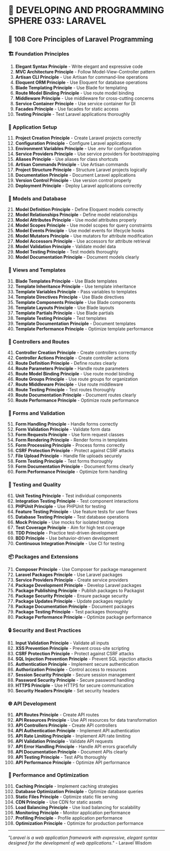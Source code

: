 # 🌟 DEVELOPING AND PROGRAMMING SPHERE 033: LARAVEL

## 🔴 108 Core Principles of Laravel Programming

### 🏗️ Foundation Principles

1. **Elegant Syntax Principle** - Write elegant and expressive code
2. **MVC Architecture Principle** - Follow Model-View-Controller pattern
3. **Artisan CLI Principle** - Use Artisan for command-line operations
4. **Eloquent ORM Principle** - Use Eloquent for database operations
5. **Blade Templating Principle** - Use Blade for templating
6. **Route Model Binding Principle** - Use route model binding
7. **Middleware Principle** - Use middleware for cross-cutting concerns
8. **Service Container Principle** - Use service container for DI
9. **Facades Principle** - Use facades for static access
10. **Testing Principle** - Test Laravel applications thoroughly

### 🎯 Application Setup

11. **Project Creation Principle** - Create Laravel projects correctly
12. **Configuration Principle** - Configure Laravel applications
13. **Environment Variables Principle** - Use .env for configuration
14. **Service Providers Principle** - Use service providers for bootstrapping
15. **Aliases Principle** - Use aliases for class shortcuts
16. **Artisan Commands Principle** - Use Artisan commands
17. **Project Structure Principle** - Structure Laravel projects logically
18. **Documentation Principle** - Document Laravel applications
19. **Version Control Principle** - Use version control properly
20. **Deployment Principle** - Deploy Laravel applications correctly

### 🧮 Models and Database

21. **Model Definition Principle** - Define Eloquent models correctly
22. **Model Relationships Principle** - Define model relationships
23. **Model Attributes Principle** - Use model attributes properly
24. **Model Scopes Principle** - Use model scopes for query constraints
25. **Model Events Principle** - Use model events for lifecycle hooks
26. **Model Mutators Principle** - Use mutators for attribute modification
27. **Model Accessors Principle** - Use accessors for attribute retrieval
28. **Model Validation Principle** - Validate model data
29. **Model Testing Principle** - Test models thoroughly
30. **Model Documentation Principle** - Document models clearly

### 🎨 Views and Templates

31. **Blade Templates Principle** - Use Blade templates
32. **Template Inheritance Principle** - Use template inheritance
33. **Template Variables Principle** - Pass variables to templates
34. **Template Directives Principle** - Use Blade directives
35. **Template Components Principle** - Use Blade components
36. **Template Layouts Principle** - Use Blade layouts
37. **Template Partials Principle** - Use Blade partials
38. **Template Testing Principle** - Test templates
39. **Template Documentation Principle** - Document templates
40. **Template Performance Principle** - Optimize template performance

### 🔧 Controllers and Routes

41. **Controller Creation Principle** - Create controllers correctly
42. **Controller Actions Principle** - Create controller actions
43. **Route Definition Principle** - Define routes clearly
44. **Route Parameters Principle** - Handle route parameters
45. **Route Model Binding Principle** - Use route model binding
46. **Route Groups Principle** - Use route groups for organization
47. **Route Middleware Principle** - Use route middleware
48. **Route Testing Principle** - Test routes thoroughly
49. **Route Documentation Principle** - Document routes clearly
50. **Route Performance Principle** - Optimize route performance

### 🚀 Forms and Validation

51. **Form Handling Principle** - Handle forms correctly
52. **Form Validation Principle** - Validate form data
53. **Form Requests Principle** - Use form request classes
54. **Form Rendering Principle** - Render forms in templates
55. **Form Processing Principle** - Process forms correctly
56. **CSRF Protection Principle** - Protect against CSRF attacks
57. **File Upload Principle** - Handle file uploads securely
58. **Form Testing Principle** - Test forms thoroughly
59. **Form Documentation Principle** - Document forms clearly
60. **Form Performance Principle** - Optimize form handling

### 🧪 Testing and Quality

61. **Unit Testing Principle** - Test individual components
62. **Integration Testing Principle** - Test component interactions
63. **PHPUnit Principle** - Use PHPUnit for testing
64. **Feature Testing Principle** - Use feature tests for user flows
65. **Database Testing Principle** - Test database operations
66. **Mock Principle** - Use mocks for isolated testing
67. **Test Coverage Principle** - Aim for high test coverage
68. **TDD Principle** - Practice test-driven development
69. **BDD Principle** - Use behavior-driven development
70. **Continuous Integration Principle** - Use CI for testing

### 📦 Packages and Extensions

71. **Composer Principle** - Use Composer for package management
72. **Laravel Packages Principle** - Use Laravel packages
73. **Service Providers Principle** - Create service providers
74. **Package Development Principle** - Develop Laravel packages
75. **Package Publishing Principle** - Publish packages to Packagist
76. **Package Security Principle** - Ensure package security
77. **Package Updates Principle** - Update packages regularly
78. **Package Documentation Principle** - Document packages
79. **Package Testing Principle** - Test packages thoroughly
80. **Package Performance Principle** - Optimize package performance

### 🔒 Security and Best Practices

81. **Input Validation Principle** - Validate all inputs
82. **XSS Prevention Principle** - Prevent cross-site scripting
83. **CSRF Protection Principle** - Protect against CSRF attacks
84. **SQL Injection Prevention Principle** - Prevent SQL injection attacks
85. **Authentication Principle** - Implement secure authentication
86. **Authorization Principle** - Control access to resources
87. **Session Security Principle** - Secure session management
88. **Password Security Principle** - Secure password handling
89. **HTTPS Principle** - Use HTTPS for secure communication
90. **Security Headers Principle** - Set security headers

### 🌐 API Development

91. **API Routes Principle** - Create API routes
92. **API Resources Principle** - Use API resources for data transformation
93. **API Controllers Principle** - Create API controllers
94. **API Authentication Principle** - Implement API authentication
95. **API Rate Limiting Principle** - Implement API rate limiting
96. **API Validation Principle** - Validate API requests
97. **API Error Handling Principle** - Handle API errors gracefully
98. **API Documentation Principle** - Document APIs clearly
99. **API Testing Principle** - Test APIs thoroughly
100. **API Performance Principle** - Optimize API performance

### 🚀 Performance and Optimization

101. **Caching Principle** - Implement caching strategies
102. **Database Optimization Principle** - Optimize database queries
103. **Static Files Principle** - Optimize static file serving
104. **CDN Principle** - Use CDN for static assets
105. **Load Balancing Principle** - Use load balancing for scalability
106. **Monitoring Principle** - Monitor application performance
107. **Profiling Principle** - Profile application performance
108. **Optimization Principle** - Optimize for production performance

---

*"Laravel is a web application framework with expressive, elegant syntax designed for the development of web applications."* - Laravel Wisdom


